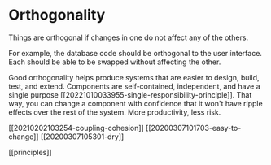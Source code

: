 # Orthogonality

Things are orthogonal if changes in one do not affect any of the others.

For example, the database code should be orthogonal to the user interface. Each should be able to be swapped without affecting the other.

Good orthogonality helps produce systems that are easier to design, build, test, and extend. Components are self-contained, independent, and have a single purpose [[20221010033955-single-responsibility-principle]]. That way, you can change a component with confidence that it won't have ripple effects over the rest of the system. More productivity, less risk.

[[20210202103254-coupling-cohesion]]
[[20200307101703-easy-to-change]]
[[20200307105301-dry]]

[[principles]]